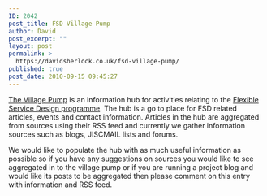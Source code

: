 ```yaml
---
ID: 2042
post_title: FSD Village Pump
author: David
post_excerpt: ""
layout: post
permalink: >
  https://davidsherlock.co.uk/fsd-village-pump/
published: true
post_date: 2010-09-15 09:45:27
---
```

<a href="http://fsd.cetis.ac.uk" target="_blank">The Village Pump</a> is an information hub for activities relating to the <a href="http://www.jisc.ac.uk/whatwedo/programmes/flexibleservicedelivery.aspx" target="_blank">Flexible Service Design programme</a>.  The hub is a go to place for FSD related articles, events and contact information. Articles in the hub are aggregated from sources using their RSS feed and currently we gather information sources such as blogs, JISCMAIL lists and forums.

We would like to populate the hub with as much useful information as possible so if you have any suggestions on sources you would like to see aggregated in to the village pump or if you are running a project blog and would like its posts to be aggregated then please comment on this entry with information and RSS feed.